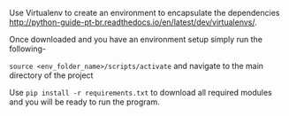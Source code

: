 Use Virtualenv to create an environment to encapsulate the dependencies http://python-guide-pt-br.readthedocs.io/en/latest/dev/virtualenvs/.

Once downloaded and you have an environment setup simply run the following-

`source <env_folder_name>/scripts/activate` and navigate to the main directory of the project

Use `pip install -r requirements.txt` to download all required modules and you will be ready to run the program.


